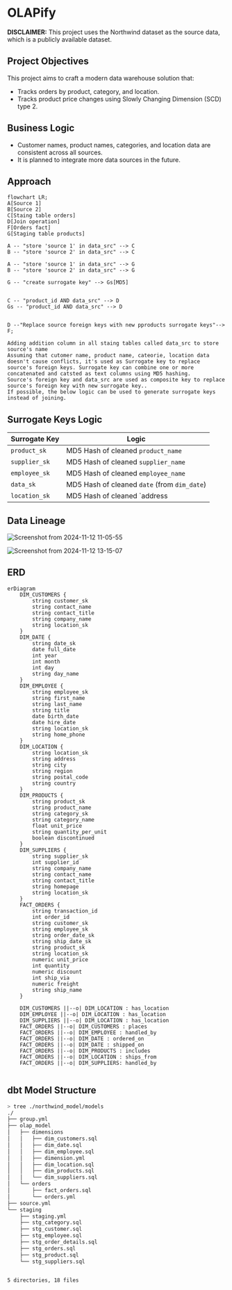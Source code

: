 # OLAPify

**DISCLAIMER:** This project uses the Northwind dataset as the source data, which is a publicly available dataset.

## Project Objectives

This project aims to craft a modern data warehouse solution that:

- Tracks orders by product, category, and location.
- Tracks product price changes using Slowly Changing Dimension (SCD) type 2.

## Business Logic

- Customer names, product names, categories, and location data are consistent across all sources.
- It is planned to integrate more data sources in the future.

## Approach

```mermaid
flowchart LR;
A[Source 1]
B[Source 2]
C[Staing table orders]
D[Join operation]
F[Orders fact]
G[Staging table products]

A -- "store 'source 1' in data_src" --> C
B -- "store 'source 2' in data_src" --> C

A -- "store 'source 1' in data_src" --> G
B -- "store 'source 2' in data_src" --> G

G -- "create surrogate key" --> Gs[MD5]


C -- "product_id AND data_src" --> D
Gs -- "product_id AND data_src" --> D


D --"Replace source foreign keys with new pproducts surrogate keys"--> F;

```


    Adding addition column in all staing tables called data_src to store source's name
    Assuming that cutomer name, product name, cateorie, location data doesn't cause conflicts, it's used as Surrogate key to replace source's foreign keys. Surrogate key can combine one or more concatenated and catsted as text columns using MD5 hashing.
    Source's foreign key and data_src are used as composite key to replace source's foreign key with new surrogate key..
    If possible, the below logic can be used to generate surrogate keys instead of joining.

## Surrogate Keys Logic

| Surrogate Key   | Logic                                        |
|-----------------|----------------------------------------------|
| `product_sk`     | MD5 Hash of cleaned `product_name`          |
| `supplier_sk`   | MD5 Hash of cleaned `supplier_name`          |
| `employee_sk`   | MD5 Hash of cleaned `employee_name`          |
| `data_sk`       | MD5 Hash of cleaned `date` (from `dim_date`) |
| `location_sk`   | MD5 Hash of cleaned `address|| postalcode`   |

## Data Lineage
![Screenshot from 2024-11-12 11-05-55](https://github.com/user-attachments/assets/84ca0f03-63ba-4ea3-9261-18d1899e2aa5)

![Screenshot from 2024-11-12 13-15-07](https://github.com/user-attachments/assets/8b9df5ed-1005-4562-8589-2d15a16f202b)

## ERD

```mermaid
erDiagram
    DIM_CUSTOMERS {
        string customer_sk
        string contact_name
        string contact_title
        string company_name
        string location_sk
    }
    DIM_DATE {
        string date_sk
        date full_date
        int year
        int month
        int day
        string day_name
    }
    DIM_EMPLOYEE {
        string employee_sk
        string first_name
        string last_name
        string title
        date birth_date
        date hire_date
        string location_sk
        string home_phone
    }
    DIM_LOCATION {
        string location_sk
        string address
        string city
        string region
        string postal_code
        string country
    }
    DIM_PRODUCTS {
        string product_sk
        string product_name
        string category_sk
        string category_name
        float unit_price
        string quantity_per_unit
        boolean discontinued
    }
    DIM_SUPPLIERS {
        string supplier_sk
        int supplier_id
        string company_name
        string contact_name
        string contact_title
        string homepage
        string location_sk
    }
    FACT_ORDERS {
        string transaction_id
        int order_id
        string customer_sk
        string employee_sk
        string order_date_sk
        string ship_date_sk
        string product_sk
        string location_sk
        numeric unit_price
        int quantity
        numeric discount
        int ship_via
        numeric freight
        string ship_name
    }

    DIM_CUSTOMERS ||--o| DIM_LOCATION : has_location
    DIM_EMPLOYEE ||--o| DIM_LOCATION : has_location
    DIM_SUPPLIERS ||--o| DIM_LOCATION : has_location
    FACT_ORDERS ||--o| DIM_CUSTOMERS : places
    FACT_ORDERS ||--o| DIM_EMPLOYEE : handled_by
    FACT_ORDERS ||--o| DIM_DATE : ordered_on
    FACT_ORDERS ||--o| DIM_DATE : shipped_on
    FACT_ORDERS ||--o| DIM_PRODUCTS : includes
    FACT_ORDERS ||--o| DIM_LOCATION : ships_from
    FACT_ORDERS ||--o| DIM_SUPPLIERS: handled_by


```


## dbt Model Structure
``` bash
> tree ./northwind_model/models 
./
├── group.yml
├── olap_model
│   ├── dimensions
│   │   ├── dim_customers.sql
│   │   ├── dim_date.sql
│   │   ├── dim_employee.sql
│   │   ├── dimension.yml
│   │   ├── dim_location.sql
│   │   ├── dim_products.sql
│   │   └── dim_suppliers.sql
│   └── orders
│       ├── fact_orders.sql
│       └── orders.yml
├── source.yml
└── staging
    ├── staging.yml
    ├── stg_category.sql
    ├── stg_customer.sql
    ├── stg_employee.sql
    ├── stg_order_details.sql
    ├── stg_orders.sql
    ├── stg_product.sql
    └── stg_suppliers.sql


5 directories, 18 files



